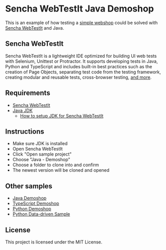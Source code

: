 # Sencha WebTestIt Java Demoshop

This is an example of how testing a [simple webshop](http://demoshop.webtestit.com/) could be solved with [Sencha WebTestIt](https://www.sencha.com/products/webtestit/) and Java.

## Sencha WebTestIt

Sencha WebTestIt is a lightweight IDE optimized for building UI web tests with Selenium, Unittest or Protractor. It supports developing tests in Java, Python and TypeScript and includes built-in best practices such as the creation of Page Objects, separating test code from the testing framework, creating modular and reusable tests, cross-browser testing, [and more](https://www.sencha.com/products/webtestit/).

## Requirements

* [Sencha WebTestIt](https://www.sencha.com/products/webtestit/)
* [Java JDK](https://www.oracle.com/technetwork/java/javase/downloads/jdk8-downloads-2133151.html)
	* [How to setup JDK for Sencha WebTestIt](https://docs.sencha.com/webtestit/guides/getting-started/how-to-setup-the-java-jdk-for-use-with-sencha-webtestit.html)

## Instructions

* Make sure JDK is installed
* Open Sencha WebTestIt
* Click "Open sample project"
* Choose "Java - Demoshop"
* Choose a folder to clone into and confirm
* The newest version will be cloned and opened

## Other samples

* [Java Demoshop](https://github.com/extjs/RxSe-java-demoshop)
* [TypeScript Demoshop](https://github.com/extjs/RxSe-ts-demoshop)
* [Python Demoshop](https://github.com/extjs/RxSe-python-demoshop)
* [Python Data-driven Sample](https://github.com/extjs/RxSe-python-data-driven-sample)

## License

This project is licensed under the MIT License.
